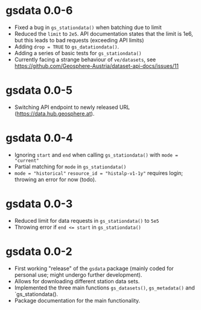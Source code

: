 
# gsdata 0.0-6

* Fixed a bug in `gs_stationdata()` when batching due to limit
* Reduced the `limit` to `2e5`. API documentation states that the limit is 1e6,
  but this leads to bad requests (exceeding API limits)
* Adding `drop = TRUE` to `gs_datationdata()`.
* Adding a series of basic tests for `gs_stationdata()`
* Currently facing a strange behaviour of `ve/datasets`, see
    <https://github.com/Geosphere-Austria/dataset-api-docs/issues/11>

# gsdata 0.0-5

* Switching API endpoint to newly released URL (<https://data.hub.geosphere.at>).

# gsdata 0.0-4

* Ignoring `start` and `end` when calling `gs_stationdata()` with `mode = "current"`
* Partial matching for `mode` in `gs_stationdata()`
* `mode = "historical"` `resource_id = "histalp-v1-1y"` requires login; throwing an error for now (todo).

# gsdata 0.0-3

* Reduced limit for data requests in `gs_stationdata()` to `5e5`
* Throwing error if `end <= start` in `gs_stationdata()`

# gsdata 0.0-2

* First working "release" of the `gsdata` package (mainly coded for personal use;
    might undergo further development).
* Allows for downloading different station data sets.
* Implemented the three main functions `gs_datasets()`, `gs_metadata()` and `gs_stationdata().
* Package documentation for the main functionality.


